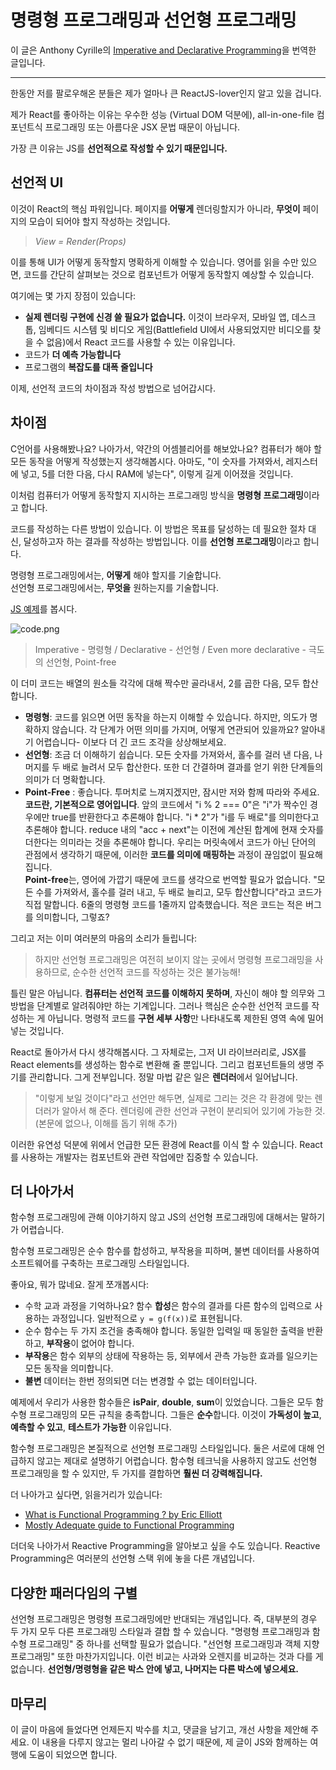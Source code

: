# 명령형 프로그래밍과 선언형 프로그래밍

이 글은 Anthony Cyrille의 [Imperative and Declarative Programming](https://medium.com/@Rewieer/imperative-and-declarative-programming-e04b48887ab6)을 번역한 글입니다.

---
한동안 저를 팔로우해온 분들은 제가 얼마나 큰 ReactJS-lover인지 알고 있을 겁니다.

제가 React를 좋아하는 이유는 우수한 성능 (Virtual DOM 덕분에), all-in-one-file 컴포넌트식 프로그래밍 또는 아름다운 JSX 문법 때문이 아닙니다.

가장 큰 이유는 JS를 **선언적으로 작성할 수 있기 때문입니다.**

## 선언적 UI

이것이 React의 핵심 파워입니다. 페이지를 **어떻게** 렌더링할지가 아니라, **무엇이** 페이지의 모습이 되어야 할지 작성하는 것입니다.

> *View = Render(Props)*

이를 통해 UI가 어떻게 동작할지 명확하게 이해할 수 있습니다. 영어를 읽을 수만 있으면, 코드를 간단히 살펴보는 것으로 컴포넌트가 어떻게 동작할지 예상할 수 있습니다.

여기에는 몇 가지 장점이 있습니다:

* **실제 렌더링 구현에 신경 쓸 필요가 없습니다.** 이것이 브라우저, 모바일 앱, 데스크톱, 임베디드 시스템 및 비디오 게임(Battlefield UI에서 사용되었지만 비디오를 찾을 수 없음)에서 React 코드를 사용할 수 있는 이유입니다.
* 코드가 **더 예측 가능합니다**
* 프로그램의 **복잡도를 대폭 줄입니다**

이제, 선언적 코드의 차이점과 작성 방법으로 넘어갑시다.

## 차이점

C언어를 사용해봤나요? 나아가서, 약간의 어셈블리어를 해보았나요? 컴퓨터가 해야 할 모든 동작을 어떻게 작성했는지 생각해봅시다. 아마도, "이 숫자를 가져와서, 레지스터에 넣고, 5를 더한 다음, 다시 RAM에 넣는다", 이렇게 길게 이어졌을 것입니다.

이처럼 컴퓨터가 어떻게 동작할지 지시하는 프로그래밍 방식을 **명령형 프로그래밍**이라고 합니다.

코드를 작성하는 다른 방법이 있습니다. 이 방법은 목표를 달성하는 데 필요한 절차 대신, 달성하고자 하는 결과를 작성하는 방법입니다. 이를 **선언형 프로그래밍**이라고 합니다.

명령형 프로그래밍에서는, **어떻게** 해야 할지를 기술합니다.<br>
선언형 프로그래밍에서는, **무엇을** 원하는지를 기술합니다.

[JS 예제](https://codepen.io/rewieer/pen/rZRxPz)를 봅시다.

![code.png](https://miro.medium.com/max/538/1*ffFNrEc57u19SVAZEp6jYg.png)

> Imperative - 명령형 / Declarative - 선언형 / Even more declarative - 극도의 선언형, Point-free

이 더미 코드는 배열의 원소들 각각에 대해 짝수만 골라내서, 2를 곱한 다음, 모두 합산합니다.

* **명령형**: 코드를 읽으면 어떤 동작을 하는지 이해할 수 있습니다. 하지만, 의도가 명확하지 않습니다. 각 단계가 어떤 의미를 가지며, 어떻게 연관되어 있을까요? 알아내기 어렵습니다- 이보다 더 긴 코드 조각을 상상해보세요.
* **선언형**: 조금 더 이해하기 쉽습니다. 모든 숫자를 가져와서, 홀수를 걸러 낸 다음, 나머지를 두 배로 늘려서 모두 합산한다. 또한 더 간결하며 결과를 얻기 위한 단계들의 의미가 더 명확합니다.
* **Point-Free** : 좋습니다. 투머치로 느껴지겠지만, 잠시만 저와 함께 따라와 주세요. **코드란, 기본적으로 영어입니다**. 앞의 코드에서 "i % 2 === 0"은 "i"가 짝수인 경우에만 true를 반환한다고 추론해야 합니다. "i * 2"가 "i를 두 배로"를 의미한다고 추론해야 합니다. reduce 내의 "acc + next"는 이전에 계산된 합계에 현재 숫자를 더한다는 의미라는 것을 추론해야 합니다. 우리는 머릿속에서 코드가 아닌 단어의 관점에서 생각하기 때문에, 이러한 **코드를 의미에 매핑하는** 과정이 끊임없이 필요해집니다.<br>
**Point-free**는, 영어에 가깝기 때문에 코드를 생각으로 번역할 필요가 없습니다. "모든 수를 가져와서, 홀수를 걸러 내고, 두 배로 늘리고, 모두 합산합니다"라고 코드가 직접 말합니다. 6줄의 명령형 코드를 1줄까지 압축했습니다. 적은 코드는 적은 버그를 의미합니다, 그렇죠?

그리고 저는 이미 여러분의 마음의 소리가 들립니다:

> 하지만 선언형 프로그래밍은 여전히 ​​보이지 않는 곳에서 명령형 프로그래밍을 사용하므로, 순수한 선언적 코드를 작성하는 것은 불가능해!

틀린 말은 아닙니다. **컴퓨터는 선언적 코드를 이해하지 못하며**, 자신이 해야 할 의무와 그 방법을 단계별로 알려줘야만 하는 기계입니다. 그러나 핵심은 순수한 선언적 코드를 작성하는 게 아닙니다. 명령적 코드를 **구현 세부 사항**만 나타내도록 제한된 영역 속에 밀어 넣는 것입니다.

React로 돌아가서 다시 생각해봅시다. 그 자체로는, 그저 UI 라이브러리로, JSX를 React elements를 생성하는 함수로 변환해 줄 뿐입니다. 그리고 컴포넌트들의 생명 주기를 관리합니다. 그게 전부입니다. 정말 마법 같은 일은 **렌더러**에서 일어납니다.

> "이렇게 보일 것이다"라고 선언만 해두면, 실제로 그리는 것은 각 환경에 맞는 렌더러가 알아서 해 준다. 렌더링에 관한 선언과 구현이 분리되어 있기에 가능한 것. (본문에 없으나, 이해를 돕기 위해 추가)

이러한 유연성 덕분에 위에서 언급한 모든 환경에 React를 이식 할 수 있습니다. React를 사용하는 개발자는 컴포넌트와 관련 작업에만 집중할 수 있습니다.

## 더 나아가서

함수형 프로그래밍에 관해 이야기하지 않고 JS의 선언형 프로그래밍에 대해서는 말하기가 어렵습니다.

함수형 프로그래밍은 순수 함수를 합성하고, 부작용을 피하며, 불변 데이터를 사용하여 소프트웨어를 구축하는 프로그래밍 스타일입니다.

좋아요, 뭐가 많네요. 잘게 쪼개봅시다:

* 수학 교과 과정을 기억하나요? 함수 **합성**은 함수의 결과를 다른 함수의 입력으로 사용하는 과정입니다. 일반적으로 `y = g(f(x))`로 표현됩니다.
* 순수 함수는 두 가지 조건을 충족해야 합니다. 동일한 입력일 때 동일한 출력을 반환하고, **부작용**이 없어야 합니다.
* **부작용**은 함수 외부의 상태에 작용하는 등, 외부에서 관측 가능한 효과를 일으키는 모든 동작을 의미합니다.
* **불변** 데이터는 한번 정의되면 더는 변경할 수 없는 데이터입니다.

예제에서 우리가 사용한 함수들은 **isPair**, **double**, **sum**이 있었습니다. 그들은 모두 함수형 프로그래밍의 모든 규칙을 충족합니다. 그들은 **순수**합니다. 이것이 **가독성이 높고**, **예측할 수 있고**, **테스트가 가능한** 이유입니다.

함수형 프로그래밍은 본질적으로 선언형 프로그래밍 스타일입니다. 둘은 서로에 대해 언급하지 않고는 제대로 설명하기 어렵습니다. 함수형 테크닉을 사용하지 않고도 선언형 프로그래밍을 할 수 있지만, 두 가지를 결합하면 **훨씬 더 강력해집니다.**

더 나아가고 싶다면, 읽을거리가 있습니다:

* [What is Functional Programming ? by Eric Elliott](https://medium.com/javascript-scene/master-the-javascript-interview-what-is-functional-programming-7f218c68b3a0)
* [Mostly Adequate guide to Functional Programming](https://github.com/MostlyAdequate/mostly-adequate-guide)

더더욱 나아가서 Reactive Programming을 알아보고 싶을 수도 있습니다. Reactive Programming은 여러분의 선언형 스택 위에 놓을 다른 개념입니다.

## 다양한 패러다임의 구별

선언형 프로그래밍은 명령형 프로그래밍에만 반대되는 개념입니다. 즉, 대부분의 경우 두 가지 모두 다른 프로그래밍 스타일과 결합 할 수 있습니다. "명령형 프로그래밍과 함수형 프로그래밍" 중 하나를 선택할 필요가 없습니다. "선언형 프로그래밍과 객체 지향 프로그래밍" 또한 마찬가지입니다. 이런 비교는 사과와 오렌지를 비교하는 것과 다를 게 없습니다. **선언형/명령형을 같은 박스 안에 넣고, 나머지는 다른 박스에 넣으세요.**

## 마무리

이 글이 마음에 들었다면 언제든지 박수를 치고, 댓글을 남기고, 개선 사항을 제안해 주세요. 이 내용을 다루지 않고는 멀리 나아갈 수 없기 때문에, 제 글이 JS와 함께하는 여행에 도움이 되었으면 합니다.